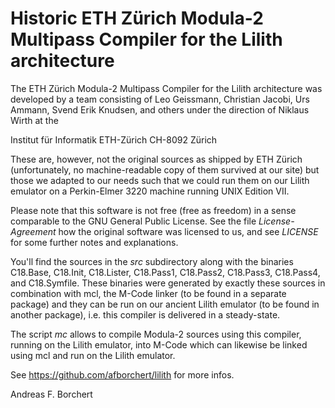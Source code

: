 # Historic ETH Zürich Modula-2 Multipass Compiler for the Lilith architecture

The ETH Zürich Modula-2 Multipass Compiler for the Lilith architecture
was developed by a team consisting of Leo Geissmann, Christian Jacobi,
Urs Ammann, Svend Erik Knudsen, and others under the direction of
Niklaus Wirth at the

Institut für Informatik
ETH-Zürich
CH-8092 Zürich

These are, however, not the original sources as shipped by ETH Zürich
(unfortunately, no machine-readable copy of them survived at our site)
but those we adapted to our needs such that we could run them on our
Lilith emulator on a Perkin-Elmer 3220 machine running UNIX Edition VII.

Please note that this software is not free (free as freedom) in a
sense comparable to the GNU General Public License. See the file
_License-Agreement_ how the original software was licensed to us,
and see _LICENSE_ for some further notes and explanations.

You'll find the sources in the _src_ subdirectory along with the
binaries C18.Base, C18.Init, C18.Lister, C18.Pass1, C18.Pass2,
C18.Pass3, C18.Pass4, and C18.Symfile. These binaries were generated
by exactly these sources in combination with mcl, the M-Code linker
(to be found in a separate package) and they can be run on our
ancient Lilith emulator (to be found in another package), i.e. this
compiler is delivered in a steady-state.

The script _mc_ allows to compile Modula-2 sources using this
compiler, running on the Lilith emulator, into M-Code which
can likewise be linked using mcl and run on the Lilith emulator.

See https://github.com/afborchert/lilith for more infos.

Andreas F. Borchert
